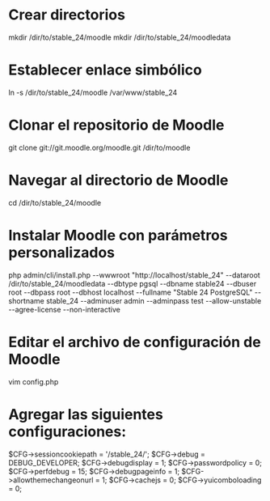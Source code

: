 # Crear directorios
mkdir /dir/to/stable_24/moodle
mkdir /dir/to/stable_24/moodledata

# Establecer enlace simbólico
ln -s /dir/to/stable_24/moodle /var/www/stable_24

# Clonar el repositorio de Moodle
git clone git://git.moodle.org/moodle.git /dir/to/moodle

# Navegar al directorio de Moodle
cd /dir/to/stable_24/moodle

# Instalar Moodle con parámetros personalizados
php admin/cli/install.php --wwwroot "http://localhost/stable_24" --dataroot /dir/to/stable_24/moodledata --dbtype pgsql --dbname stable24 --dbuser root --dbpass root --dbhost localhost --fullname "Stable 24 PostgreSQL" --shortname stable_24 --adminuser admin --adminpass test --allow-unstable --agree-license --non-interactive

# Editar el archivo de configuración de Moodle
vim config.php

# Agregar las siguientes configuraciones:
$CFG->sessioncookiepath = '/stable_24/';
$CFG->debug = DEBUG_DEVELOPER;
$CFG->debugdisplay = 1;
$CFG->passwordpolicy = 0;
$CFG->perfdebug = 15;
$CFG->debugpageinfo = 1;
$CFG->allowthemechangeonurl = 1;
$CFG->cachejs = 0;
$CFG->yuicomboloading = 0;
